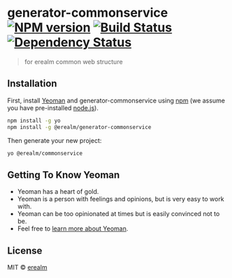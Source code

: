 # generator-commonservice [![NPM version][npm-image]][npm-url] [![Build Status][travis-image]][travis-url] [![Dependency Status][daviddm-image]][daviddm-url]
> for erealm common web structure

## Installation

First, install [Yeoman](http://yeoman.io) and generator-commonservice using [npm](https://www.npmjs.com/) (we assume you have pre-installed [node.js](https://nodejs.org/)).

```bash
npm install -g yo
npm install -g @erealm/generator-commonservice
```

Then generate your new project:

```bash
yo @erealm/commonservice
```

## Getting To Know Yeoman

 * Yeoman has a heart of gold.
 * Yeoman is a person with feelings and opinions, but is very easy to work with.
 * Yeoman can be too opinionated at times but is easily convinced not to be.
 * Feel free to [learn more about Yeoman](http://yeoman.io/).

## License

MIT © [erealm](http://www.erealmsoft.com)


[npm-image]: https://badge.fury.io/js/generator-commonservice.svg
[npm-url]: https://npmjs.org/package/generator-commonservice
[travis-image]: https://travis-ci.org/erealmsoft/generator-commonservice.svg?branch=master
[travis-url]: https://travis-ci.org/erealmsoft/generator-commonservice
[daviddm-image]: https://david-dm.org/erealmsoft/generator-commonservice.svg?theme=shields.io
[daviddm-url]: https://david-dm.org/erealmsoft/generator-commonservice
